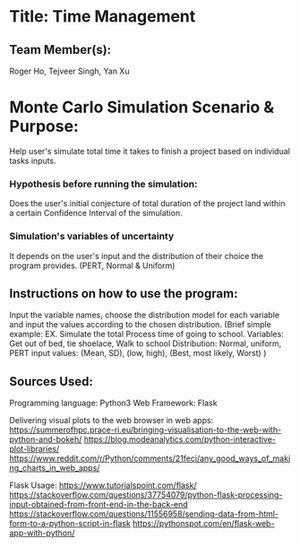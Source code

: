 
# Title: Time Management

## Team Member(s):
Roger Ho, Tejveer Singh, Yan Xu

# Monte Carlo Simulation Scenario & Purpose:
Help user's simulate total time it takes to finish a project based on individual tasks inputs.

### Hypothesis before running the simulation:
Does the user's initial conjecture of total duration of the project land within a certain Confidence Interval of the simulation.

### Simulation's variables of uncertainty
It depends on the user's input and the distribution of their choice the program provides. (PERT, Normal & Uniform)

## Instructions on how to use the program:
Input the variable names, choose the distribution model for each variable and input the values according to the chosen distribution.
(Brief simple example:
EX.
Simulate the total Process time of going to school.
     Variables: Get out of bed, tie shoelace, Walk to school
     Distribution:  Normal,     uniform,       PERT
     input values: (Mean, SD), (low, high), (Best, most likely, Worst)
)

## Sources Used:
Programming language: Python3
Web Framework: Flask

Delivering visual plots to the web browser in web apps: 
https://summerofhpc.prace-ri.eu/bringing-visualisation-to-the-web-with-python-and-bokeh/
https://blog.modeanalytics.com/python-interactive-plot-libraries/
https://www.reddit.com/r/Python/comments/21feci/any_good_ways_of_making_charts_in_web_apps/

Flask Usage:
https://www.tutorialspoint.com/flask/
https://stackoverflow.com/questions/37754079/python-flask-processing-input-obtained-from-front-end-in-the-back-end
https://stackoverflow.com/questions/11556958/sending-data-from-html-form-to-a-python-script-in-flask
https://pythonspot.com/en/flask-web-app-with-python/
